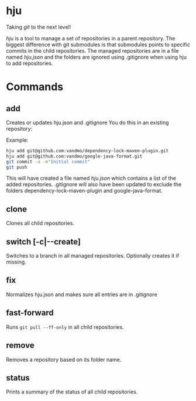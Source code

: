 # hju

Taking *git* to the next level!

_hju_ is a tool to manage a set of repositories in a parent repository.
The biggest difference with git submodules is that submodules points to specific commits in the child repositories.
The managed repositories are in a file named _hju.json_ and the folders are ignored using .gitignore when using hju to add repositories.

# Commands

## add
Creates or updates hju.json and .gitignore
You do this in an existing repository:

Example:
```bash
hju add git@github.com:vandmo/dependency-lock-maven-plugin.git
hju add git@github.com:vandmo/google-java-format.git
git commit -a -m"Initial commit"
git push
```

This will have created a file named _hju.json_ which contains a list of the added repositories.
.gitignore will also have been updated to exclude the folders dependency-lock-maven-plugin and google-java-format.

## clone
Clones all child repositories.

## switch [-c|--create]
Switches to a branch in all managed repositories. Optionally creates it if missing.

## fix
Normalizes hju.json and makes sure all entries are in .gitignore

## fast-forward
Runs `git pull --ff-only` in all child repositories.

## remove
Removes a repository based on its folder name.

## status
Prints a summary of the status of all child repositories.

